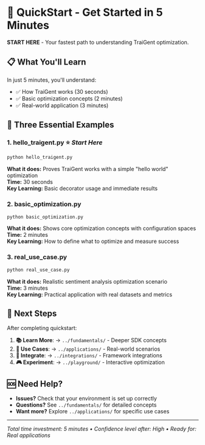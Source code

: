# 🚀 QuickStart - Get Started in 5 Minutes

**START HERE** - Your fastest path to understanding TraiGent optimization.

## 📋 What You'll Learn

In just 5 minutes, you'll understand:
- ✅ How TraiGent works (30 seconds)
- ✅ Basic optimization concepts (2 minutes)  
- ✅ Real-world application (3 minutes)

## 🎯 Three Essential Examples

### 1. **hello_traigent.py** ⭐ *Start Here*
```bash
python hello_traigent.py
```
**What it does:** Proves TraiGent works with a simple "hello world" optimization  
**Time:** 30 seconds  
**Key Learning:** Basic decorator usage and immediate results

### 2. **basic_optimization.py** 
```bash
python basic_optimization.py
```
**What it does:** Shows core optimization concepts with configuration spaces  
**Time:** 2 minutes  
**Key Learning:** How to define what to optimize and measure success

### 3. **real_use_case.py**
```bash
python real_use_case.py
```
**What it does:** Realistic sentiment analysis optimization scenario  
**Time:** 3 minutes  
**Key Learning:** Practical application with real datasets and metrics

## 🎉 Next Steps

After completing quickstart:

1. **📚 Learn More**: → `../fundamentals/` - Deeper SDK concepts
2. **💼 Use Cases**: → `../applications/` - Real-world scenarios  
3. **🔌 Integrate**: → `../integrations/` - Framework integrations
4. **🎮 Experiment**: → `../playground/` - Interactive optimization

## 🆘 Need Help?

- **Issues?** Check that your environment is set up correctly
- **Questions?** See `../fundamentals/` for detailed concepts
- **Want more?** Explore `../applications/` for specific use cases

---
*Total time investment: 5 minutes • Confidence level after: High • Ready for: Real applications*